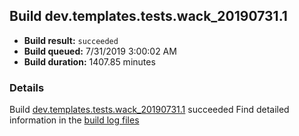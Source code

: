 ## Build dev.templates.tests.wack_20190731.1
- **Build result:** `succeeded`
- **Build queued:** 7/31/2019 3:00:02 AM
- **Build duration:** 1407.85 minutes
### Details
Build [dev.templates.tests.wack_20190731.1](https://winappstudio.visualstudio.com/web/build.aspx?pcguid=a4ef43be-68ce-4195-a619-079b4d9834c2&builduri=vstfs%3a%2f%2f%2fBuild%2fBuild%2f30027) succeeded
Find detailed information in the [build log files](https://uwpctdiags.blob.core.windows.net/buildlogs/dev.templates.tests.wack_20190731.1_logs.zip)
